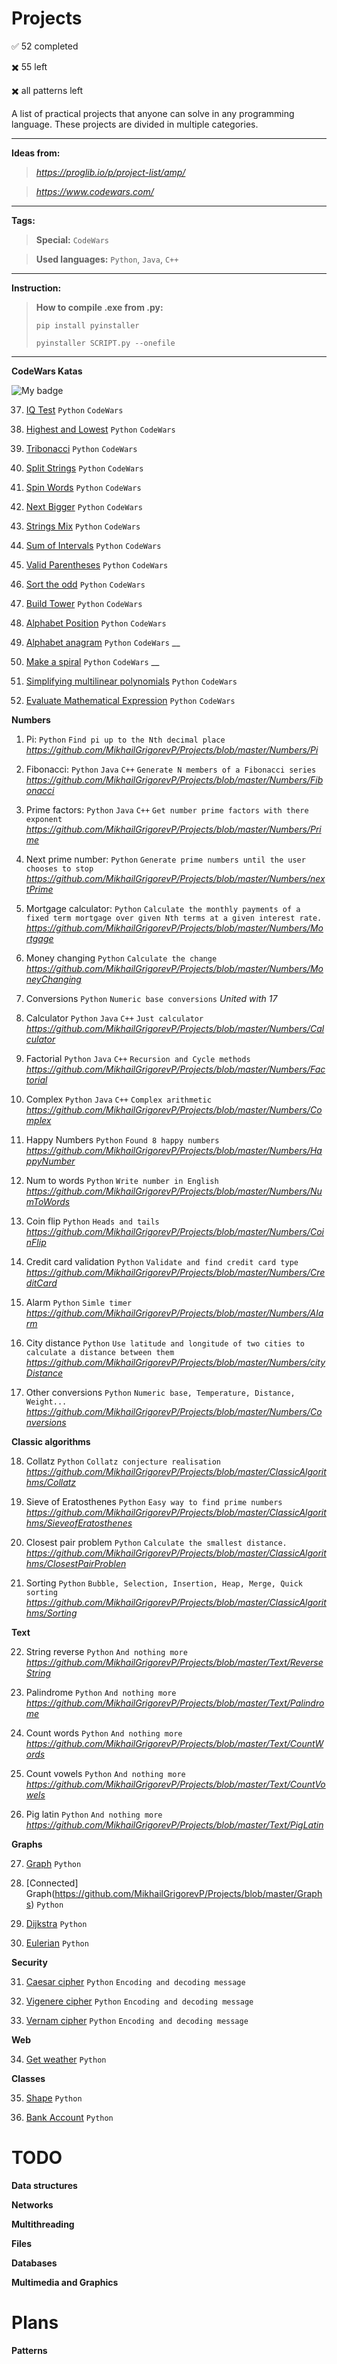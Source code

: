 # Projects

:white_check_mark: 52 completed

:heavy_multiplication_x: 55 left

:heavy_multiplication_x: all patterns left

A list of practical projects that anyone can solve in any programming language. These projects are divided in multiple categories.

---

**Ideas from:** 

> _https://proglib.io/p/project-list/amp/_

> _https://www.codewars.com/_

---

**Tags:**

> **Special:** `CodeWars`

> **Used languages:** `Python`, `Java`, `C++`

---

**Instruction:**

> **How to compile .exe from .py:**
>
> `pip install pyinstaller`
>
> `pyinstaller SCRIPT.py --onefile`

---
**CodeWars Katas**

![My badge](https://www.codewars.com/users/MikhailGrigorevP/badges/large)


37. [IQ Test](https://github.com/MikhailGrigorevP/Projects/blob/master/CW/IQ_Test) `Python` `CodeWars`

38. [Highest and Lowest](https://github.com/MikhailGrigorevP/Projects/blob/master/CW/HL) `Python` `CodeWars`

39. [Tribonacci](https://github.com/MikhailGrigorevP/Projects/blob/master/CW/Tribonacci) `Python` `CodeWars`

40. [Split Strings](https://github.com/MikhailGrigorevP/Projects/blob/master/CW/SplitStrings) `Python` `CodeWars`

41. [Spin Words](https://github.com/MikhailGrigorevP/Projects/blob/master/CW/SpinWords) `Python` `CodeWars`

42. [Next Bigger](https://github.com/MikhailGrigorevP/Projects/blob/master/CW/NextBigger) `Python` `CodeWars`

43. [Strings Mix](https://github.com/MikhailGrigorevP/Projects/blob/master/CW/StringsMix) `Python` `CodeWars`

44. [Sum of Intervals](https://github.com/MikhailGrigorevP/Projects/blob/master/CW/SumofIntervals) `Python` `CodeWars`

45. [Valid Parentheses](https://github.com/MikhailGrigorevP/Projects/blob/master/CW/ValidParentheses) `Python` `CodeWars`

46. [Sort the odd](https://github.com/MikhailGrigorevP/Projects/blob/master/CW/Sorttheodd) `Python` `CodeWars`

47. [Build Tower](https://github.com/MikhailGrigorevP/Projects/blob/master/CW/BuildTower) `Python` `CodeWars`

48. [Alphabet Position](https://github.com/MikhailGrigorevP/Projects/blob/master/CW/AlphabetPosition) `Python` `CodeWars`

49. [Alphabet anagram](https://github.com/MikhailGrigorevP/Projects/blob/master/CW/Anagram) `Python` `CodeWars`
__

50. [Make a spiral](https://github.com/MikhailGrigorevP/Projects/blob/master/CW/MakeSpiral) `Python` `CodeWars`
__

51. [Simplifying multilinear polynomials](https://github.com/MikhailGrigorevP/Projects/blob/master/CW/Simplifying) `Python` `CodeWars`

52. [Evaluate Mathematical Expression](https://github.com/MikhailGrigorevP/Projects/blob/master/CW/EvaluateMathematicalExpression) `Python` `CodeWars`

**Numbers**

1. Pi: `Python` `Find pi up to the Nth decimal place` _https://github.com/MikhailGrigorevP/Projects/blob/master/Numbers/Pi_

2. Fibonacci: `Python` `Java` `C++` `Generate N members of a Fibonacci series`
_https://github.com/MikhailGrigorevP/Projects/blob/master/Numbers/Fibonacci_

3. Prime factors: `Python` `Java` `C++` `Get number prime factors with there exponent`
_https://github.com/MikhailGrigorevP/Projects/blob/master/Numbers/Prime_

4. Next prime number: `Python` `Generate prime numbers until the user chooses to stop`
_https://github.com/MikhailGrigorevP/Projects/blob/master/Numbers/nextPrime_

5. Mortgage calculator: `Python`  `Calculate the monthly payments of a fixed term mortgage over given Nth terms at a given interest rate.`
_https://github.com/MikhailGrigorevP/Projects/blob/master/Numbers/Mortgage_

6. Money changing `Python` `Calculate the change`
_https://github.com/MikhailGrigorevP/Projects/blob/master/Numbers/MoneyChanging_

7. Conversions `Python` `Numeric base conversions`
_United with 17_

8. Calculator `Python` `Java` `C++` `Just calculator`
_https://github.com/MikhailGrigorevP/Projects/blob/master/Numbers/Calculator_

9. Factorial `Python` `Java` `C++` `Recursion and Cycle methods`
_https://github.com/MikhailGrigorevP/Projects/blob/master/Numbers/Factorial_

10. Complex `Python` `Java` `C++` `Complex arithmetic`
_https://github.com/MikhailGrigorevP/Projects/blob/master/Numbers/Complex_

11. Happy Numbers `Python` `Found 8 happy numbers`
_https://github.com/MikhailGrigorevP/Projects/blob/master/Numbers/HappyNumber_

12. Num to words `Python` `Write number in English`
_https://github.com/MikhailGrigorevP/Projects/blob/master/Numbers/NumToWords_

13. Coin flip `Python` `Heads and tails`
_https://github.com/MikhailGrigorevP/Projects/blob/master/Numbers/CoinFlip_

14. Credit card validation `Python` `Validate and find credit card type`
_https://github.com/MikhailGrigorevP/Projects/blob/master/Numbers/CreditCard_

15. Alarm `Python` `Simle timer`
_https://github.com/MikhailGrigorevP/Projects/blob/master/Numbers/Alarm_

16. City distance `Python` `Use latitude and longitude of two cities to calculate a distance between them`
_https://github.com/MikhailGrigorevP/Projects/blob/master/Numbers/cityDistance_

17. Other conversions `Python` `Numeric base, Temperature, Distance, Weight...`
_https://github.com/MikhailGrigorevP/Projects/blob/master/Numbers/Conversions_

**Classic algorithms**

18. Collatz `Python` `Collatz conjecture realisation`
_https://github.com/MikhailGrigorevP/Projects/blob/master/ClassicAlgorithms/Collatz_

19. Sieve of Eratosthenes `Python` `Easy way to find prime numbers`
_https://github.com/MikhailGrigorevP/Projects/blob/master/ClassicAlgorithms/SieveofEratosthenes_

20. Closest pair problem `Python` `Calculate the smallest distance.`
_https://github.com/MikhailGrigorevP/Projects/blob/master/ClassicAlgorithms/ClosestPairProblen_

21. Sorting `Python` `Bubble, Selection, Insertion, Heap, Merge, Quick sorting`
_https://github.com/MikhailGrigorevP/Projects/blob/master/ClassicAlgorithms/Sorting_

**Text**

22. String reverse `Python` `And nothing more`
_https://github.com/MikhailGrigorevP/Projects/blob/master/Text/ReverseString_

23. Palindrome `Python` `And nothing more`
_https://github.com/MikhailGrigorevP/Projects/blob/master/Text/Palindrome_

24. Count words `Python` `And nothing more`
_https://github.com/MikhailGrigorevP/Projects/blob/master/Text/CountWords_

25. Count vowels `Python` `And nothing more`
_https://github.com/MikhailGrigorevP/Projects/blob/master/Text/CountVowels_

26. Pig latin `Python` `And nothing more`
_https://github.com/MikhailGrigorevP/Projects/blob/master/Text/PigLatin_

**Graphs**

27. [Graph](https://github.com/MikhailGrigorevP/Projects/blob/master/Graphs) `Python`

28. [Connected] Graph(https://github.com/MikhailGrigorevP/Projects/blob/master/Graphs) `Python`

29. [Dijkstra](https://github.com/MikhailGrigorevP/Projects/blob/master/Graphs) `Python`

30. [Eulerian](https://github.com/MikhailGrigorevP/Projects/blob/master/Graphs) `Python`

**Security**

31. [Caesar cipher](https://github.com/MikhailGrigorevP/Projects/blob/master/Security/CaesarCipher) `Python` `Encoding and decoding message`

32. [Vigenere cipher](https://github.com/MikhailGrigorevP/Projects/blob/master/Security/VigenereCipher) `Python` `Encoding and decoding message`

33. [Vernam cipher](https://github.com/MikhailGrigorevP/Projects/blob/master/Security/VernamCipher) `Python` `Encoding and decoding message`

**Web**

34. [Get weather](https://github.com/MikhailGrigorevP/Projects/blob/master/Web/Weather) `Python` 

**Classes**

35. [Shape](https://github.com/MikhailGrigorevP/Projects/blob/master/Classes/Shape) `Python` 

36. [Bank Account](https://github.com/MikhailGrigorevP/Projects/blob/master/Classes/BankAccount) `Python` 



# TODO

**Data structures**

**Networks**

**Multithreading**

**Files**

**Databases**

**Multimedia and Graphics**

# Plans

**Patterns**


